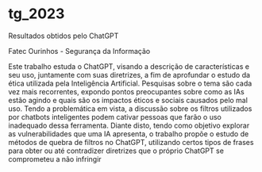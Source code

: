 # tg_2023
Resultados obtidos pelo ChatGPT

Fatec Ourinhos - Segurança da Informação

Este trabalho estuda o ChatGPT, visando a descrição de características e seu uso, juntamente com suas diretrizes, a fim de aprofundar o estudo da ética utilizada pela Inteligência Artificial.
Pesquisas sobre o tema são cada vez mais recorrentes, expondo pontos preocupantes sobre como as IAs estão agindo e quais são os impactos éticos e sociais causados pelo mal uso. 
Tendo a problemática em vista, a discussão sobre os filtros utilizados por chatbots inteligentes podem cativar pessoas que farão o uso inadequado dessa ferramenta. 
Diante disto, tendo como objetivo explorar as vulnerabilidades que uma IA apresenta, o trabalho propõe o estudo de métodos de quebra de filtros no ChatGPT,
utilizando certos tipos de frases para obter ou até contradizer diretrizes que o próprio ChatGPT se comprometeu a não infringir
